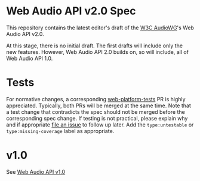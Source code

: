 # Web Audio API v2.0 Spec


This repository contains the latest editor's draft of the [W3C AudioWG](https://www.w3.org/2011/audio/)'s Web Audio API v2.0.

At this stage, there is no initial draft. The first drafts will include only the new features. 
However, Web Audio API 2.0 builds on, so will include, all of Web Audio API 1.0.

# Tests

For normative changes, a corresponding
[web-platform-tests](https://github.com/web-platform-tests/wpt) PR is highly appreciated. Typically,
both PRs will be merged at the same time. Note that a test change that contradicts the spec should
not be merged before the corresponding spec change. If testing is not practical, please explain why
and if appropriate [file an issue](https://github.com/web-platform-tests/wpt/issues/new) to follow
up later. Add the `type:untestable` or `type:missing-coverage` label as appropriate.

# v1.0

See [Web Audio API v1.0](https://github.com/WebAudio/web-audio-api)
